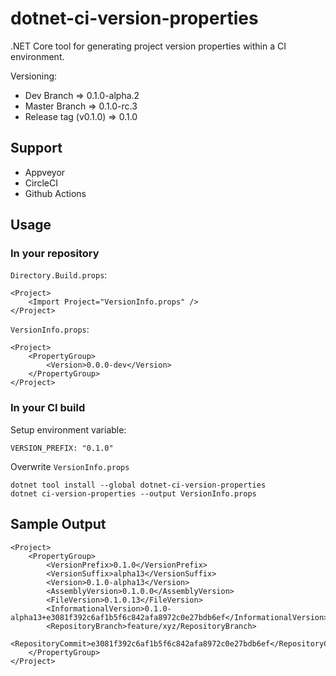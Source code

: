 # dotnet-ci-version-properties

.NET Core tool for generating project version properties within a CI environment.

Versioning:

* Dev Branch => 0.1.0-alpha.2
* Master Branch => 0.1.0-rc.3
* Release tag (v0.1.0) => 0.1.0

## Support

* Appveyor
* CircleCI
* Github Actions

## Usage

### In your repository

`Directory.Build.props`:

```
<Project>
	<Import Project="VersionInfo.props" />
</Project>
```

`VersionInfo.props`:

```
<Project>
	<PropertyGroup>
		<Version>0.0.0-dev</Version>
	</PropertyGroup>
</Project>
```

### In your CI build

Setup environment variable:

```
VERSION_PREFIX: "0.1.0"
```

Overwrite `VersionInfo.props`

```
dotnet tool install --global dotnet-ci-version-properties
dotnet ci-version-properties --output VersionInfo.props
```

## Sample Output

```
<Project>
	<PropertyGroup>
		<VersionPrefix>0.1.0</VersionPrefix>
		<VersionSuffix>alpha13</VersionSuffix>
		<Version>0.1.0-alpha13</Version>
		<AssemblyVersion>0.1.0.0</AssemblyVersion>
		<FileVersion>0.1.0.13</FileVersion>
		<InformationalVersion>0.1.0-alpha13+e3081f392c6af1b5f6c842afa8972c0e27bdb6ef</InformationalVersion>
		<RepositoryBranch>feature/xyz/RepositoryBranch>
		<RepositoryCommit>e3081f392c6af1b5f6c842afa8972c0e27bdb6ef</RepositoryCommit>
	</PropertyGroup>
</Project>
```
